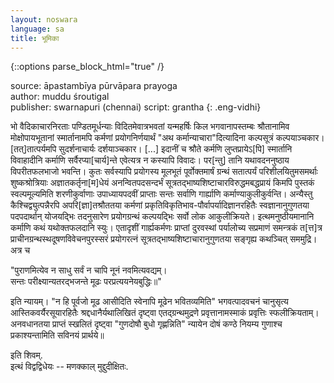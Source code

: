 ```yaml
---
layout: noswara
language: sa
title: भूमिका
---
```


{::options parse_block_html="true" /}

source: āpastambīya pūrvāpara prayoga  
author: muddu śroutigal  
publisher: swarnapuri (chennai)
script: grantha
{: .eng-vidhi}

भो वैदिकाचारनिरताः पण्डितमूर्धन्याः विदितमेवात्रभवतां यन्महर्षिः किल भगवानापस्तम्बः श्रौतानामिव मोक्षोपायभूतानां स्मार्तानामपि कर्मणां प्रयोगनिर्णयार्थं "अथ कर्मान्याचारा"दित्यादिना कल्पसूत्रं कल्पयाञ्चकार। [तत्]तात्पर्यमपि सुदर्शनाचार्यः दर्शयाञ्चकार। [...] इदानीं च श्रौते कर्मणि लुप्तप्रायेऽ[पि] स्मार्तानि विवाहादीनि कर्माणि सर्वैरप्या[चार्य]न्ते एवेत्यत्र न कस्यापि विवादः।
पर[न्तु] तानि यथावदननुष्ठाय विपरीतफलभाजो भवन्ति। कुतः सर्वस्यापि प्रयोगस्य मूलभूतं पूर्वोक्तमार्षं ग्रन्थं सतात्पर्यं परिशीलयितुमसमर्थाः शुष्कश्रोत्रियाः अज्ञातकर्तृना[म]धेयं अनन्वितपदसन्दर्भं सूत्रतद्भाष्यशिष्टाचारविरुद्धमबद्धप्रायं किमपि पुस्तकं स्वल्पमूल्यमिति शरणीकुर्वाणाः उपाध्यायपदवीं प्राप्ताः सन्तः सर्वाणि गार्ह्याणि कर्माण्याकुलीकुर्वन्ति।
अन्यैस्तु कैश्चिद्व्युत्पन्नैरपि अपरि[ज्ञा]तश्रौततया कर्मणां प्रकृतिविकृतिभाव-पौर्वापर्यादिज्ञानरहितैः स्वज्ञानानुगुणतया पदपदार्थान् योजयद्भिः तदनुसारेण प्रयोगग्रन्थं कल्पयद्भिः सर्वो लोक आकुलीक्रियते। इत्थमनुष्ठीयमानानि कर्माणि कथं यथोक्तफलदानि स्युः। एतादृशीं गार्ह्यकर्मणः प्राप्तां दुरवस्थां पर्यालोच्य सप्रमाणं समन्त्रकं त[त्त]त्र प्राचीनग्रन्थस्थदूषणविवेचनपुरस्सरं प्रयोगरत्नं सूत्रतद्भाष्यशिष्टाचारानुगुणतया सङ्गृह्य कथञ्चित् सममुद्रि। अत्र च

"पुराणमित्येव न साधु सर्वं न चापि नूनं नवमित्यवद्यम्।  
सन्तः परीक्ष्यान्यतरद्भजन्ते मूढः परप्रत्ययनेयबुद्धिः॥"

इति न्यायम्।
"न हि पूर्वजो मूढ आसीदिति स्वेनापि मूढेन भवितव्यमिति" भगवत्पादवचनं चानुसृत्य आस्तिकवर्यैरसूयारहितैः श्रद्दधानैर्यथालिखितं दृष्ट्वा एतद्ग्रन्थमुद्रणे प्रवृत्तानामस्माकं प्रवृत्तिः स्फलीक्रियताम्। अनवधानतया प्राप्तं स्खलितं दृष्ट्वा "गुणदोषौ बुधो गृह्णन्निति" न्यायेन दोषं कण्ठे नियम्य गुणाश्च प्रकाश्यन्तामिति
सविनयं प्रार्थये॥

इति शिवम्.    
इत्थं विद्वद्विधेयः -- मणक्काल् मुद्दुदीक्षितः.
